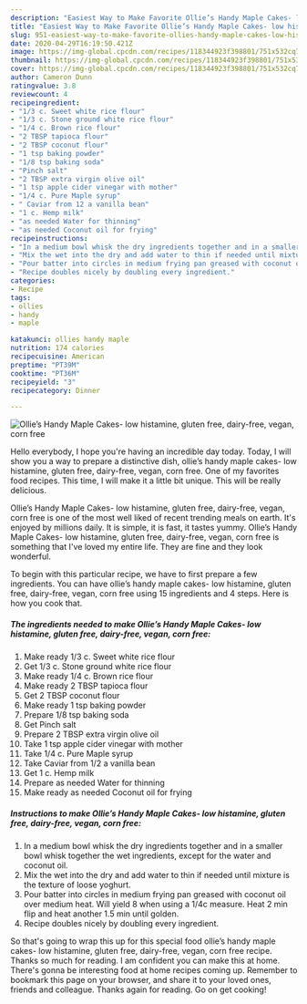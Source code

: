 ```yaml
---
description: "Easiest Way to Make Favorite Ollie’s Handy Maple Cakes- low histamine, gluten free, dairy-free, vegan, corn free"
title: "Easiest Way to Make Favorite Ollie’s Handy Maple Cakes- low histamine, gluten free, dairy-free, vegan, corn free"
slug: 951-easiest-way-to-make-favorite-ollies-handy-maple-cakes-low-histamine-gluten-free-dairy-free-vegan-corn-free
date: 2020-04-29T16:19:50.421Z
image: https://img-global.cpcdn.com/recipes/118344923f398801/751x532cq70/ollies-handy-maple-cakes-low-histamine-gluten-free-dairy-free-vegan-corn-free-recipe-main-photo.jpg
thumbnail: https://img-global.cpcdn.com/recipes/118344923f398801/751x532cq70/ollies-handy-maple-cakes-low-histamine-gluten-free-dairy-free-vegan-corn-free-recipe-main-photo.jpg
cover: https://img-global.cpcdn.com/recipes/118344923f398801/751x532cq70/ollies-handy-maple-cakes-low-histamine-gluten-free-dairy-free-vegan-corn-free-recipe-main-photo.jpg
author: Cameron Dunn
ratingvalue: 3.8
reviewcount: 4
recipeingredient:
- "1/3 c. Sweet white rice flour"
- "1/3 c. Stone ground white rice flour"
- "1/4 c. Brown rice flour"
- "2 TBSP tapioca flour"
- "2 TBSP coconut flour"
- "1 tsp baking powder"
- "1/8 tsp baking soda"
- "Pinch salt"
- "2 TBSP extra virgin olive oil"
- "1 tsp apple cider vinegar with mother"
- "1/4 c. Pure Maple syrup"
- " Caviar from 12 a vanilla bean"
- "1 c. Hemp milk"
- "as needed Water for thinning"
- "as needed Coconut oil for frying"
recipeinstructions:
- "In a medium bowl whisk the dry ingredients together and in a smaller bowl whisk together the wet ingredients, except for the water and coconut oil."
- "Mix the wet into the dry and add water to thin if needed until mixture is the texture of loose yoghurt."
- "Pour batter into circles in medium frying pan greased with coconut oil over medium heat. Will yield 8 when using a 1/4c measure. Heat 2 min flip and heat another 1.5 min until golden."
- "Recipe doubles nicely by doubling every ingredient."
categories:
- Recipe
tags:
- ollies
- handy
- maple

katakunci: ollies handy maple 
nutrition: 174 calories
recipecuisine: American
preptime: "PT39M"
cooktime: "PT36M"
recipeyield: "3"
recipecategory: Dinner

---
```



![Ollie’s Handy Maple Cakes- low histamine, gluten free, dairy-free, vegan, corn free](https://img-global.cpcdn.com/recipes/118344923f398801/751x532cq70/ollies-handy-maple-cakes-low-histamine-gluten-free-dairy-free-vegan-corn-free-recipe-main-photo.jpg)

Hello everybody, I hope you're having an incredible day today. Today, I will show you a way to prepare a distinctive dish, ollie’s handy maple cakes- low histamine, gluten free, dairy-free, vegan, corn free. One of my favorites food recipes. This time, I will make it a little bit unique. This will be really delicious.



Ollie’s Handy Maple Cakes- low histamine, gluten free, dairy-free, vegan, corn free is one of the most well liked of recent trending meals on earth. It's enjoyed by millions daily. It is simple, it is fast, it tastes yummy. Ollie’s Handy Maple Cakes- low histamine, gluten free, dairy-free, vegan, corn free is something that I've loved my entire life. They are fine and they look wonderful.


To begin with this particular recipe, we have to first prepare a few ingredients. You can have ollie’s handy maple cakes- low histamine, gluten free, dairy-free, vegan, corn free using 15 ingredients and 4 steps. Here is how you cook that.

<!--inarticleads1-->

##### The ingredients needed to make Ollie’s Handy Maple Cakes- low histamine, gluten free, dairy-free, vegan, corn free:

1. Make ready 1/3 c. Sweet white rice flour
1. Get 1/3 c. Stone ground white rice flour
1. Make ready 1/4 c. Brown rice flour
1. Make ready 2 TBSP tapioca flour
1. Get 2 TBSP coconut flour
1. Make ready 1 tsp baking powder
1. Prepare 1/8 tsp baking soda
1. Get Pinch salt
1. Prepare 2 TBSP extra virgin olive oil
1. Take 1 tsp apple cider vinegar with mother
1. Take 1/4 c. Pure Maple syrup
1. Take  Caviar from 1/2 a vanilla bean
1. Get 1 c. Hemp milk
1. Prepare as needed Water for thinning
1. Make ready as needed Coconut oil for frying




<!--inarticleads2-->

##### Instructions to make Ollie’s Handy Maple Cakes- low histamine, gluten free, dairy-free, vegan, corn free:

1. In a medium bowl whisk the dry ingredients together and in a smaller bowl whisk together the wet ingredients, except for the water and coconut oil.
1. Mix the wet into the dry and add water to thin if needed until mixture is the texture of loose yoghurt.
1. Pour batter into circles in medium frying pan greased with coconut oil over medium heat. Will yield 8 when using a 1/4c measure. Heat 2 min flip and heat another 1.5 min until golden.
1. Recipe doubles nicely by doubling every ingredient.




So that's going to wrap this up for this special food ollie’s handy maple cakes- low histamine, gluten free, dairy-free, vegan, corn free recipe. Thanks so much for reading. I am confident you can make this at home. There's gonna be interesting food at home recipes coming up. Remember to bookmark this page on your browser, and share it to your loved ones, friends and colleague. Thanks again for reading. Go on get cooking!
